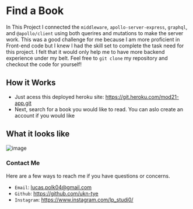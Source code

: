 # Find a Book
In This Project I connected the ``middleware``, ``apollo-server-express``, ``graphql``, and ``@apollo/client`` using both querires and mutations to make the server work. This was a good challenge for me because I am more proficient in Front-end code but I knew I had the skill set to complete the task need for this project. I felt that it would only help me to have more backend experience under my belt. Feel free to ``git clone`` my repository and checkout the code for yourself!

## How it Works 
* Just acess this deployed heroku site: https://git.heroku.com/mod21-app.git
* Next, search for a book you would like to read. You can aslo create an account if you would like

## What it looks like
![image](https://user-images.githubusercontent.com/107882232/206668417-a338b5f4-36df-4cc8-bcb9-79d0532ca633.png)

### Contact Me
Here are a few ways to reach me if you have questions or concerns.
* ``Email``: lucas.polk04@gmail.com
* ``Github``: https://github.com/ukn-tye
* ``Instagram``: https://www.instagram.com/lp_studi0/
